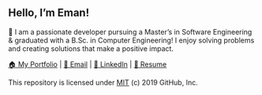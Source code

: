 ## Hello, I’m Eman!

🚀 I am a passionate developer pursuing a Master’s in Software Engineering & graduated with a B.Sc. in Computer Engineering! I enjoy solving problems and creating solutions that make a positive impact.

[🏠 My Portfolio](#actual-home-url) | [📧 Email](mailto:emansarahafi@gmail.com) | [🔗 LinkedIn](https://www.linkedin.com/in/emansarahafi/) | [📄 Resume](link-to-your-resume.pdf)


This repository is licensed under [MIT](../LICENSE) (c) 2019 GitHub, Inc.
